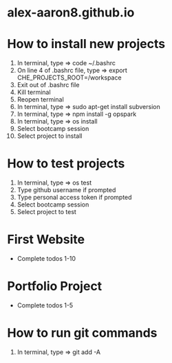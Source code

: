 # alex-aaron8.github.io

# How to install new projects
1) In terminal, type => code ~/.bashrc
2) On line 4 of .bashrc file, type => export CHE_PROJECTS_ROOT=/workspace
3) Exit out of .bashrc file
4) Kill terminal
5) Reopen terminal
6) In terminal, type => sudo apt-get install subversion
7) In terminal, type => npm install -g opspark
8) In terminal, type => os install
9) Select bootcamp session
10) Select project to install

# How to test projects
1) In terminal, type => os test
2) Type github username if prompted
3) Type personal access token if prompted
4) Select bootcamp session
5) Select project to test

# First Website
- Complete todos 1-10

# Portfolio Project
- Complete todos 1-5

# How to run git commands
1) In terminal, type => git add -A